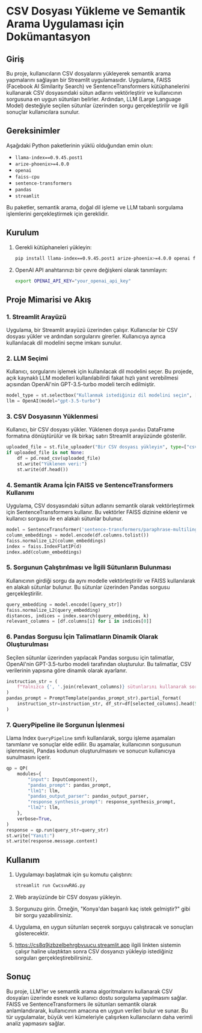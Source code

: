 
# CSV Dosyası Yükleme ve Semantik Arama Uygulaması için Dokümantasyon

## Giriş

Bu proje, kullanıcıların CSV dosyalarını yükleyerek semantik arama yapmalarını sağlayan bir Streamlit uygulamasıdır. Uygulama, FAISS (Facebook AI Similarity Search) ve SentenceTransformers kütüphanelerini kullanarak CSV dosyasındaki sütun adlarını vektörleştirir ve kullanıcının sorgusuna en uygun sütunları belirler. Ardından, LLM (Large Language Model) desteğiyle seçilen sütunlar üzerinden sorgu gerçekleştirilir ve ilgili sonuçlar kullanıcılara sunulur.

## Gereksinimler

Aşağıdaki Python paketlerinin yüklü olduğundan emin olun:

- `llama-index==0.9.45.post1`
- `arize-phoenix>=4.0.0`
- `openai`
- `faiss-cpu`
- `sentence-transformers`
- `pandas`
- `streamlit`

Bu paketler, semantik arama, doğal dil işleme ve LLM tabanlı sorgulama işlemlerini gerçekleştirmek için gereklidir.

## Kurulum

1. Gerekli kütüphaneleri yükleyin:

   ```bash
   pip install llama-index==0.9.45.post1 arize-phoenix>=4.0.0 openai faiss-cpu sentence-transformers pandas streamlit
   ```

2. OpenAI API anahtarınızı bir çevre değişkeni olarak tanımlayın:

   ```bash
   export OPENAI_API_KEY="your_openai_api_key"
   ```

## Proje Mimarisi ve Akış

### 1. Streamlit Arayüzü

Uygulama, bir Streamlit arayüzü üzerinden çalışır. Kullanıcılar bir CSV dosyası yükler ve ardından sorgularını girerler. Kullanıcıya ayrıca kullanılacak dil modelini seçme imkanı sunulur.

### 2. LLM Seçimi

Kullanıcı, sorgularını işlemek için kullanılacak dil modelini seçer. Bu projede, açık kaynaklı LLM modelleri kullanılabilirdi fakat hızlı yanıt verebilmesi açısından OpenAI'nin GPT-3.5-turbo modeli tercih edilmiştir.

```python
model_type = st.selectbox("Kullanmak istediğiniz dil modelini seçin", ["OpenAI"])
llm = OpenAI(model="gpt-3.5-turbo")
```

### 3. CSV Dosyasının Yüklenmesi

Kullanıcı, bir CSV dosyası yükler. Yüklenen dosya `pandas` DataFrame formatına dönüştürülür ve ilk birkaç satırı Streamlit arayüzünde gösterilir.

```python
uploaded_file = st.file_uploader("Bir CSV dosyası yükleyin", type=["csv"])
if uploaded_file is not None:
    df = pd.read_csv(uploaded_file)
    st.write("Yüklenen veri:")
    st.write(df.head())
```

### 4. Semantik Arama İçin FAISS ve SentenceTransformers Kullanımı

Uygulama, CSV dosyasındaki sütun adlarını semantik olarak vektörleştirmek için SentenceTransformers kullanır. Bu vektörler FAISS dizinine eklenir ve kullanıcı sorgusu ile en alakalı sütunlar bulunur.

```python
model = SentenceTransformer('sentence-transformers/paraphrase-multilingual-MiniLM-L12-v2')
column_embeddings = model.encode(df.columns.tolist())
faiss.normalize_L2(column_embeddings)
index = faiss.IndexFlatIP(d)
index.add(column_embeddings)
```

### 5. Sorgunun Çalıştırılması ve İlgili Sütunların Bulunması

Kullanıcının girdiği sorgu da aynı modelle vektörleştirilir ve FAISS kullanılarak en alakalı sütunlar bulunur. Bu sütunlar üzerinden Pandas sorgusu gerçekleştirilir.

```python
query_embedding = model.encode([query_str])
faiss.normalize_L2(query_embedding)
distances, indices = index.search(query_embedding, k)
relevant_columns = [df.columns[i] for i in indices[0]]
```

### 6. Pandas Sorgusu İçin Talimatların Dinamik Olarak Oluşturulması

Seçilen sütunlar üzerinden yapılacak Pandas sorgusu için talimatlar, OpenAI'nin GPT-3.5-turbo modeli tarafından oluşturulur. Bu talimatlar, CSV verilerinin yapısına göre dinamik olarak ayarlanır.

```python
instruction_str = (
    f"Yalnızca {', '.join(relevant_columns)} sütunlarını kullanarak sorguyu Pandas ile çalıştırılabilir Python koduna çevirin."
)
pandas_prompt = PromptTemplate(pandas_prompt_str).partial_format(
    instruction_str=instruction_str, df_str=df[selected_columns].head(5)
)
```

### 7. QueryPipeline ile Sorgunun İşlenmesi

Llama Index `QueryPipeline` sınıfı kullanılarak, sorgu işleme aşamaları tanımlanır ve sonuçlar elde edilir. Bu aşamalar, kullanıcının sorgusunun işlenmesini, Pandas kodunun oluşturulmasını ve sonucun kullanıcıya sunulmasını içerir.

```python
qp = QP(
    modules={
        "input": InputComponent(),
        "pandas_prompt": pandas_prompt,
        "llm1": llm,
        "pandas_output_parser": pandas_output_parser,
        "response_synthesis_prompt": response_synthesis_prompt,
        "llm2": llm,
    },
    verbose=True,
)
response = qp.run(query_str=query_str)
st.write("Yanıt:")
st.write(response.message.content)
```

## Kullanım

1. Uygulamayı başlatmak için şu komutu çalıştırın:

   ```bash
   streamlit run CwcsvwRAG.py
   ```

2. Web arayüzünde bir CSV dosyası yükleyin.

3. Sorgunuzu girin. Örneğin, "Konya'dan başarılı kaç istek gelmiştir?" gibi bir sorgu yazabilirsiniz.

4. Uygulama, en uygun sütunları seçerek sorguyu çalıştıracak ve sonuçları gösterecektir.

5. https://cs8q9jzbzelbehrgbvuucu.streamlit.app ilgili linkten sistemin çalışır haline ulaştıktan sonra CSV dosyanızı yükleyip istediğiniz sorguları gerçekleştirebilirsiniz.

## Sonuç

Bu proje, LLM'ler ve semantik arama algoritmalarını kullanarak CSV dosyaları üzerinde esnek ve kullanıcı dostu sorgulama yapılmasını sağlar. FAISS ve SentenceTransformers ile sütunları semantik olarak anlamlandırarak, kullanıcının amacına en uygun verileri bulur ve sunar. Bu tür uygulamalar, büyük veri kümeleriyle çalışırken kullanıcıların daha verimli analiz yapmasını sağlar.
